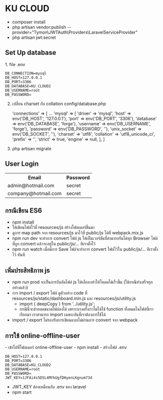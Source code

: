 <h1>KU CLOUD</h1>
<ul>
    <li>composer install</li>
    <li>php artisan vendor:publish --provider="Tymon\JWTAuth\Providers\LaravelServiceProvider"</li>
    <li>php artisan jwt:secret</li>
</ul>

<h2>Set Up database</h2>
1. file .env

    DB_CONNECTION=mysql
    DB_HOST=127.0.0.1
    DB_PORT=3306
    DB_DATABASE=KU_CLOUD2
    DB_USERNAME=root
    DB_PASSWORD=


2. เปลี่ยน charset กับ collation config/database.php

     'connections' => [
         ...
         'mysql' => [
                'driver' => 'mysql',
                'host' => env('DB_HOST', '127.0.0.1'),
                'port' => env('DB_PORT', '3306'),
                'database' => env('DB_DATABASE', 'forge'),
                'username' => env('DB_USERNAME', 'forge'),
                'password' => env('DB_PASSWORD', ''),
                'unix_socket' => env('DB_SOCKET', ''),
                'charset' => 'utf8',
                'collation' => 'utf8_unicode_ci',
                'prefix' => '',
                'strict' => true,
                'engine' => null,
            ],
     ]

3. php artisan migrate

<h2>User Login</h2>
<table>
    <tr>
        <th>Email</th>
        <th>Password</th>   
    </tr>
    <tr>
        <td>admin@hotmail.com</td>
        <td>secret</td>
    </tr>
    <tr>
        <td>company@hotmail.com</td>
        <td>secret</td>
    </tr>
</table>

<h2>กรณีเขียน ES6</h2>
<ul>
    <li>npm install</li>
    <li>ให้เขียนไฟล์ไว้ที่ resources/js สร้างโฟลเดอร์ขึ้นมา</li>
    <li>ดูการ map path จาก resources/js มาไว้ที่ public/js ได้ที่ webpack.mix.js</li>
    <li>npm run dev จะทำการ convert ไฟล์ js ให้เป็นเวอร์ชันที่สามารถรันได้ทุก Browser ไฟล์ที่ถูก convert แล้วจะอยู่ใน public/js/... ทีเราตั้งไว้</li>
    <li>npm run watch เมื่อมีการ Save ไฟล์จะทำการ convert ไฟล์ไว้ใน public/js/... ทีเราตั้งไว้ ทันที</li>    
</ul>

<h2>เพิ่มประสิทธิภาพ js</h2>

<ul>
<li>npm run prod จะเป็นการบีบอัดไฟล์ js ให้เล็กลงทำให้โหลดได้เร็วขึ้น (ใช้กรณีทำเสร็จทุกอย่างแล้ว)</li>
<li>
    การ import / export ไฟล์ ดูตัวอย่าง code ที่ resources/js/static/dashboard.min.js และ resources/js/utility.js
    <ul>
        <li>import { deepCopy } from '../utility.js';</li>
        <li>กรณีนี้จะช่วยลดขนาดไฟล์ลงได้ เพราะบางครั้งเราไม่ได้ใช้ function ทั้งหมดในไฟล์ที่เราเรียกมา เราสามารถ import เฉพาะอันที่เราต้องการใช้ได้</li>
    </ul>
</li>
<li>import / export ไม่รองรับการเขียนแบบไม่ผ่านการ convert จาก webpack</li>
</ul>

<h2>การใช้ online-offline-user</h2> 
- เข้าไปที่โฟลเดอร์ online-offline-user 
- npm install
- สร้างไฟล์ .env

    DB_HOST=127.0.0.1
    DB_PORT=3306
    DB_DATABASE=KU_CLOUD2
    DB_USERNAME=root
    DB_PASSWORD=
    JWT_KEY=1JFAi4s5D5L4MYkUgfDHyenLKgnum73d

- JWT_KEY ต้องเหมือนกับ .env ของ laravel
- npm start
